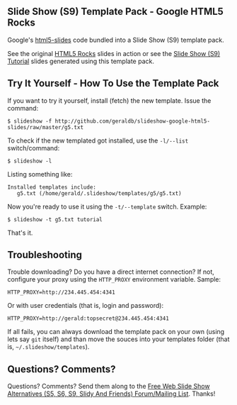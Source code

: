 
## Slide Show (S9) Template Pack - Google HTML5 Rocks

Google's [html5-slides](http://code.google.com/p/html5-slides) code bundled into a Slide Show (S9) template pack.

See the original [HTML5 Rocks](http://slides.html5rocks.com) slides in action or
see the [Slide Show (S9) Tutorial](http://slideshow.rubyforge.org/tutorial.html5.html) slides generated using this template pack.
 
 
## Try It Yourself - How To Use the Template Pack

If you want to try it yourself, install (fetch) the new template. Issue the command:

    $ slideshow -f http://github.com/geraldb/slideshow-google-html5-slides/raw/master/g5.txt

To check if the new templated got installed, use the `-l/--list` switch/command:

    $ slideshow -l

Listing something like:

    Installed templates include:
       g5.txt (/home/gerald/.slideshow/templates/g5/g5.txt)

Now you're ready to use it using the `-t/--template` switch. Example:

    $ slideshow -t g5.txt tutorial

That's it. 

## Troubleshooting 

Trouble downloading? Do you have a direct internet connection? If not, configure your proxy using
the `HTTP_PROXY` environment variable. Sample:

    HTTP_PROXY=http://234.445.454:4341

Or with user credentials (that is, login and password):

    HTTP_PROXY=http://gerald:topsecret@234.445.454:4341

If all fails, you can always download the template pack on your own (using lets say `git` itself)
and than move the souces into your templates folder (that is, `~/.slideshow/templates`).

## Questions? Comments?

Questions? Comments? Send them along to the [Free Web Slide Show Alternatives (S5, S6, S9, Slidy And Friends) Forum/Mailing List](http://groups.google.com/group/webslideshow). Thanks!
